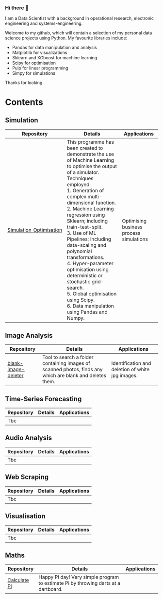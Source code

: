 ### Hi there 👋
I am a Data Scientist with a background in operational research, electronic engineering and systems-engineering. 

Welcome to my github, which will contain a selection of my personal data science projects using Python.
My favourite libraries include:
- Pandas for data manipulation and analysis
- Matplotlib for visualizations
- Sklearn and XGboost for machine learning
- Scipy for optimisation 
- Pulp for linear programming 
- Simpy for simulations

Thanks for looking.

# Contents

## Simulation
Repository | Details | Applications
--- | --- | ---
[Simulation_Optimisation](https://github.com/pierswalker71/Simulation_Optimisation)  |This programme has been created to demonstrate the use of Machine Learning to optimise the output of a simulator. <br>Techniques employed:<br>1. Generation of complex multi-dimensional function.<br>2. Machine Learning regression using Sklearn; including train-test-split.<br>3. Use of ML Pipelines; including data-scaling and polynomial transformations. <br>4. Hyper-parameter optimisation using deterministic or stochastic grid-search. <br>5. Global optimisation using Scipy. <br>6. Data manipulation using Pandas and Numpy. | Optimising business process simulations

## Image Analysis
Repository | Details | Applications
--- | --- | ---
[blank-image-deleter](https://github.com/pierswalker71/blank-image-deleter) | Tool to search a folder containing images of scanned photos, finds any which are blank and deletes them. | Identification and deletion of white jpg images.

## Time-Series Forecasting 
Repository | Details | Applications
--- | --- | ---
Tbc | |

## Audio Analysis 
Repository | Details | Applications
--- | --- | ---
Tbc | |

## Web Scraping
Repository | Details | Applications
--- | --- | ---
Tbc | |

## Visualisation 
Repository | Details | Applications
--- | --- | ---
Tbc | |

## Maths 
Repository | Details | Applications
--- | ---  | ---
[Calculate Pi](https://github.com/pierswalker71/Calculate-Pi)| Happy Pi day! Very simple program to estimate Pi by throwing darts at a dartboard. |

<!--
**pierswalker71/pierswalker71** is a ✨ _special_ ✨ repository because its `README.md` (this file) appears on your GitHub profile.

Here are some ideas to get you started:

- 🔭 I’m currently working on ...
- 🌱 I’m currently learning ...
- 👯 I’m looking to collaborate on ...
- 🤔 I’m looking for help with ...
- 💬 Ask me about ...
- 📫 How to reach me: ...
- 😄 Pronouns: ...
- ⚡ Fun fact: ...
-->
